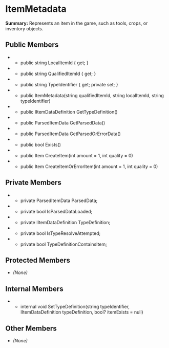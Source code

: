 # ItemMetadata

**Summary:** Represents an item in the game, such as tools, crops, or inventory objects.

## Public Members
- - public string LocalItemId { get; }
- - public string QualifiedItemId { get; }
- - public string TypeIdentifier { get; private set; }
- - public ItemMetadata(string qualifiedItemId, string localItemId, string typeIdentifier)
- - public IItemDataDefinition GetTypeDefinition()
- - public ParsedItemData GetParsedData()
- - public ParsedItemData GetParsedOrErrorData()
- - public bool Exists()
- - public Item CreateItem(int amount = 1, int quality = 0)
- - public Item CreateItemOrErrorItem(int amount = 1, int quality = 0)

## Private Members
- - private ParsedItemData ParsedData;
- - private bool IsParsedDataLoaded;
- - private IItemDataDefinition TypeDefinition;
- - private bool IsTypeResolveAttempted;
- - private bool TypeDefinitionContainsItem;

## Protected Members
- *(None)*

## Internal Members
- - internal void SetTypeDefinition(string typeIdentifier, IItemDataDefinition typeDefinition, bool? itemExists = null)

## Other Members
- *(None)*
